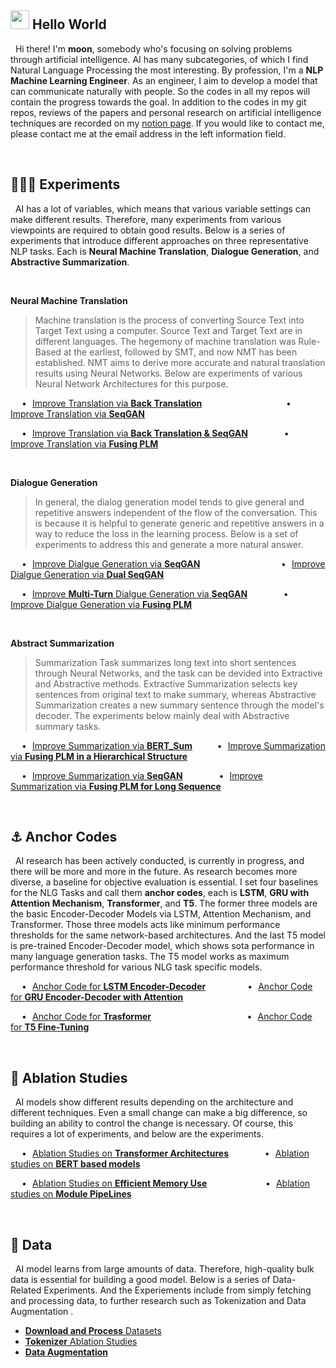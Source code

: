 ## <img src="https://emojis.slackmojis.com/emojis/images/1531849430/4246/blob-sunglasses.gif?1531849430" width="30"/> Hello World
&nbsp; Hi there! I'm **moon**, somebody who's focusing on solving problems through artificial intelligence. AI has many subcategories, of which I find Natural Language Processing the most interesting. By profession, I'm a **NLP Machine Learning Engineer**. As an engineer, I aim to develop a model that can communicate naturally with people. So the codes in all my repos will contain the progress towards the goal. In addition to the codes in my git repos, reviews of the papers and personal research on artificial intelligence techniques are recorded on my <a href="https://shy-vole-f74.notion.site/Hello-I-m-moon-e1ecc2e40b32405e997713cfb44e4f3c">notion page</a>. If you would like to contact me, please contact me at the email address in the left information field.

<br>

## 👨🏻‍🔬 Experiments
&nbsp; AI has a lot of variables, which means that various variable settings can make different results. Therefore, many experiments from various viewpoints are required to obtain good results. Below is a series of experiments that introduce different approaches on three representative NLP tasks. Each is **Neural Machine Translation**, **Dialogue Generation**, and **Abstractive Summarization**.

<br>

**Neural Machine Translation**
> Machine translation is the process of converting Source Text into Target Text using a computer. Source Text and Target Text are in different languages. The hegemony of machine translation was Rule-Based at the earliest, followed by SMT, and now NMT has been established. NMT aims to derive more accurate and natural translation results using Neural Networks. Below are experiments of various Neural Network Architectures for this purpose.

&emsp; • &hairsp; <a href="https://github.com/moon23k/NMT_BERT">Improve Translation via **Back Translation**</a> 
&emsp; &emsp; &emsp; &emsp; &emsp; &emsp; &emsp; &hairsp;
• &hairsp; <a href="https://github.com/moon23k/NMT_BERT">Improve Translation via **SeqGAN**</a>

&emsp; • &hairsp; <a href="https://github.com/moon23k/NMT_BERT">Improve Translation via **Back Translation & SeqGAN**</a> 
&emsp; &emsp; &emsp; 
• &hairsp; <a href="https://github.com/moon23k/NMT_BERT">Improve Translation via **Fusing PLM**</a>

<br>

**Dialogue Generation**
> In general, the dialog generation model tends to give general and repetitive answers independent of the flow of the conversation. This is because it is helpful to generate generic and repetitive answers in a way to reduce the loss in the learning process. Below is a set of experiments to address this and generate a more natural answer.

&emsp;  • &hairsp; <a href="https://github.com/moon23k/NMT_BERT">Improve Dialgue Generation via **SeqGAN**</a> 
&emsp; &emsp; &emsp; &emsp; &emsp; &emsp; &emsp; 
• &hairsp; <a href="https://github.com/moon23k/NMT_BERT">Improve Dialgue Generation via **Dual SeqGAN**</a>

&emsp;  • &hairsp; <a href="https://github.com/moon23k/NMT_BERT">Improve **Multi-Turn** Dialgue Generation via **SeqGAN**</a> 
&emsp; &emsp; &emsp; 
• &hairsp; <a href="https://github.com/moon23k/NMT_BERT">Improve Dialgue Generation via **Fusing PLM**</a>

<br>

**Abstract Summarization**
> Summarization Task summarizes long text into short sentences through Neural Networks, and the task can be devided into Extractive and Abstractive methods. Extractive Summarization selects key sentences from original text to make summary, whereas Abstractive Summarization creates a new summary sentence through the model's decoder. The experiments below mainly deal with Abstractive summary tasks.

&emsp; • &hairsp; <a href="https://github.com/moon23k/NMT_BERT">Improve Summarization via **BERT_Sum**</a> 
&emsp; &emsp;
• &hairsp; <a href="https://github.com/moon23k/NMT_BERT">Improve Summarization via **Fusing PLM in a Hierarchical Structure**</a>

&emsp; • &hairsp; <a href="https://github.com/moon23k/NMT_BERT">Improve Summarization via **SeqGAN**</a> 
&emsp; &emsp; &emsp;
• &hairsp; <a href="https://github.com/moon23k/NMT_BERT">Improve Summarization via **Fusing PLM for Long Sequence**</a>

<br>

## ⚓ Anchor Codes
&nbsp; AI research has been actively conducted, is currently in progress, and there will be more and more in the future. As research becomes more diverse, a baseline for objective evaluation is essential. I set four baselines for the NLG Tasks and call them **anchor codes**, each is **LSTM**, **GRU with Attention Mechanism**, **Transformer**, and **T5**. The former three models are the basic Encoder-Decoder Models via LSTM, Attention Mechanism, and Transformer. Those three models acts like minimum performance thresholds for the same network-based architectures. And the last T5 model is pre-trained Encoder-Decoder model, which shows sota performance in many language generation tasks. The T5 model works as maximum performance threshold for various NLG task specific models.


&emsp; • &hairsp; <a href="https://github.com/moon23k/LSTM_Anchors">Anchor Code for **LSTM Encoder-Decoder**</a> &nbsp; &nbsp; &nbsp; &nbsp; &nbsp; &nbsp; &nbsp; &nbsp; • &hairsp; <a href="https://github.com/moon23k/Attention_Anchors">Anchor Code for **GRU Encoder-Decoder with Attention**</a>

&emsp; • &hairsp; <a href="https://github.com/moon23k/Transformer_Anchors">Anchor Code for **Trasformer**</a> &nbsp; &nbsp; &nbsp; &nbsp; &nbsp; &nbsp; &nbsp; &nbsp; &nbsp; &nbsp; &nbsp; &nbsp; &nbsp; &nbsp; &nbsp; &nbsp; &nbsp; &nbsp; &nbsp; • &hairsp; <a href="https://github.com/moon23k/T5_Anchors">Anchor Code for **T5 Fine-Tuning**</a>

<br>

## 📄 Ablation Studies
&nbsp; AI models show different results depending on the architecture and different techniques. Even a small change can make a big difference, so building an ability to control the change is necessary. Of course, this requires a lot of experiments, and below are the experiments.

&emsp; • &hairsp; <a href="https://github.com/moon23k/Transformer_Ablation">Ablation Studies on **Transformer Architectures**</a> &emsp; &emsp; &emsp; • &hairsp; <a href="https://github.com/moon23k/BERTs_Ablation">Ablation studies on **BERT based models**</a>

&emsp; • &hairsp; <a href="https://github.com/moon23k/Memory_Ablation">Ablation Studies on **Efficient Memory Use**</a> &emsp; &emsp; &emsp; &emsp; &emsp; • &hairsp; <a href="https://github.com/moon23k/Pipeline_Ablation">Ablation studies on **Module PipeLines**</a> 

<br>

## 💾 Data
&nbsp; AI model learns from large amounts of data. Therefore, high-quality bulk data is essential for building a good model. Below is a series of Data-Related Experiments. And the Experiements include from simply fetching and processing data, to further research such as Tokenization and Data Augmentation .

* <a href="https://github.com/moon23k/NLP_datasets">**Download and Process** Datasets</a>
* <a href="https://github.com/moon23k/Tokenizer_Ablation">**Tokenizer** Ablation Studies</a>
* <a href="https://github.com/moon23k/Data_Augmentation">**Data Augmentation**</a>
